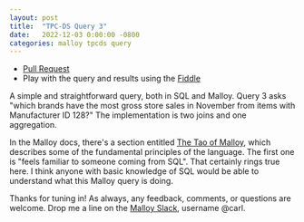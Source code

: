 ```yaml
---
layout: post
title:  "TPC-DS Query 3"
date:   2022-12-03 0:00:00 -0800
categories: malloy tpcds query
---
```

- [Pull Request](https://github.com/carlineng/malloy-tpcds/pull/3/files)
- Play with the query and results using the [Fiddle](https://carlineng.github.io/tpcds-fiddle/?q=3+-+Query+03&m=TPC-DS&t=)

A simple and straightforward query, both in SQL and Malloy. Query 3 asks "which brands have the most gross store sales in November from items with Manufacturer ID 128?" The implementation is two joins and one aggregation.

<script src="https://gist.github.com/carlineng/8e2d0712b58f3406a265966f283e8603.js?file=q03.sql"></script>

In the Malloy docs, there's a section entitled [The Tao of Malloy](https://malloydata.github.io/malloy/documentation/tao.html), which describes some of the fundamental principles of the language. The first one is "feels familiar to someone coming from SQL". That certainly rings true here. I think anyone with basic knowledge of SQL would be able to understand what this Malloy query is doing.

<script src="https://gist.github.com/carlineng/8e2d0712b58f3406a265966f283e8603.js?file=tpcds.malloy"></script>

<script src="https://gist.github.com/carlineng/8e2d0712b58f3406a265966f283e8603.js?file=q03.malloy"></script>

Thanks for tuning in! As always, any feedback, comments, or questions are welcome. Drop me a line on the [Malloy Slack](https://malloy-community.slack.com), username @carl.